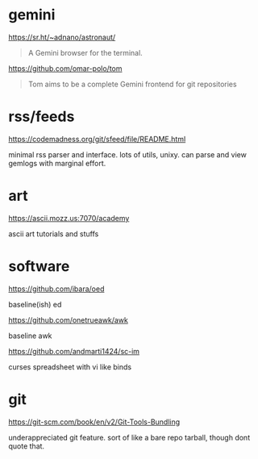 gemini
======

<https://sr.ht/~adnano/astronaut/>

> A Gemini browser for the terminal.

<https://github.com/omar-polo/tom>

> Tom aims to be a complete Gemini frontend for git repositories

rss/feeds
=========

<https://codemadness.org/git/sfeed/file/README.html>

minimal rss parser and interface. lots of utils, unixy. can parse and
view gemlogs with marginal effort.

art
===

<https://ascii.mozz.us:7070/academy>

ascii art tutorials and stuffs

software
========

<https://github.com/ibara/oed>

baseline(ish) ed

<https://github.com/onetrueawk/awk>

baseline awk

<https://github.com/andmarti1424/sc-im>

curses spreadsheet with vi like binds

git
===

<https://git-scm.com/book/en/v2/Git-Tools-Bundling>

underappreciated git feature. sort of like a bare repo tarball, though
dont quote that.
